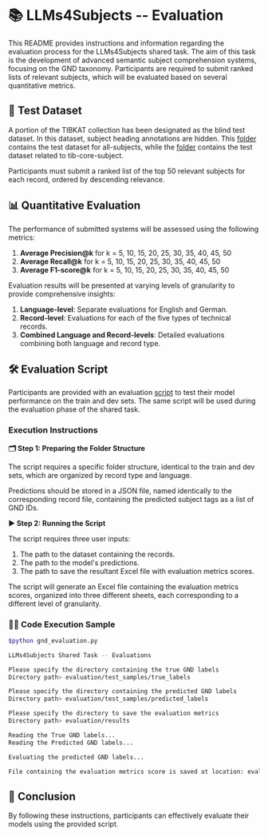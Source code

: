 # 📚 LLMs4Subjects -- Evaluation

This README provides instructions and information regarding the evaluation process for the LLMs4Subjects shared task. The aim of this task is the development of advanced semantic subject comprehension systems, focusing on the GND taxonomy. Participants are required to submit ranked lists of relevant subjects, which will be evaluated based on several quantitative metrics.

## 📂 Test Dataset

A portion of the TIBKAT collection has been designated as the blind test dataset. In this dataset, subject heading annotations are hidden. This [folder](../shared-task-datasets/TIBKAT/all-subjects/data/test) contains the test dataset for all-subjects, while the [folder](../shared-task-datasets/TIBKAT/tib-core-subjects/data/test) contains the test dataset related to tib-core-subject.

Participants must submit a ranked list of the top 50 relevant subjects for each record, ordered by descending relevance.

## 📊 Quantitative Evaluation

The performance of submitted systems will be assessed using the following metrics:

1. **Average Precision@k** for k = 5, 10, 15, 20, 25, 30, 35, 40, 45, 50
2. **Average Recall@k** for k = 5, 10, 15, 20, 25, 30, 35, 40, 45, 50
3. **Average F1-score@k** for k = 5, 10, 15, 20, 25, 30, 35, 40, 45, 50

Evaluation results will be presented at varying levels of granularity to provide comprehensive insights:

1. **Language-level**: Separate evaluations for English and German.
2. **Record-level**: Evaluations for each of the five types of technical records.
3. **Combined Language and Record-levels**: Detailed evaluations combining both language and record type.

## 🛠️ Evaluation Script

Participants are provided with an evaluation [script](scripts/gnd_evaluation.py) to test their model performance on the train and dev sets. The same script will be used during the evaluation phase of the shared task.

### Execution Instructions

**🗂️ Step 1: Preparing the Folder Structure**

The script requires a specific folder structure, identical to the train and dev sets, which are organized by record type and language.

Predictions should be stored in a JSON file, named identically to the corresponding record file, containing the predicted subject tags as a list of GND IDs.

**▶️ Step 2: Running the Script**

The script requires three user inputs:

1. The path to the dataset containing the records.
2. The path to the model's predictions.
3. The path to save the resultant Excel file with evaluation metrics scores.

The script will generate an Excel file containing the evaluation metrics scores, organized into three different sheets, each corresponding to a different level of granularity.

### 🧑‍💻 Code Execution Sample

```bash
$python gnd_evaluation.py

LLMs4Subjects Shared Task -- Evaluations

Please specify the directory containing the true GND labels
Directory path> evaluation/test_samples/true_labels

Please specify the directory containing the predicted GND labels
Directory path> evaluation/test_samples/predicted_labels

Please specify the directory to save the evaluation metrics
Directory path> evaluation/results

Reading the True GND labels...
Reading the Predicted GND labels...

Evaluating the predicted GND labels...

File containing the evaluation metrics score is saved at location: evaluation/results/evaluation_metrics.xlsx
```

## 🎯 Conclusion

By following these instructions, participants can effectively evaluate their models using the provided script.
